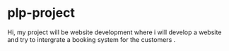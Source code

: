 # plp-project
Hi, my project will be website development where i will develop a website and try to intergrate a booking system for the customers .
